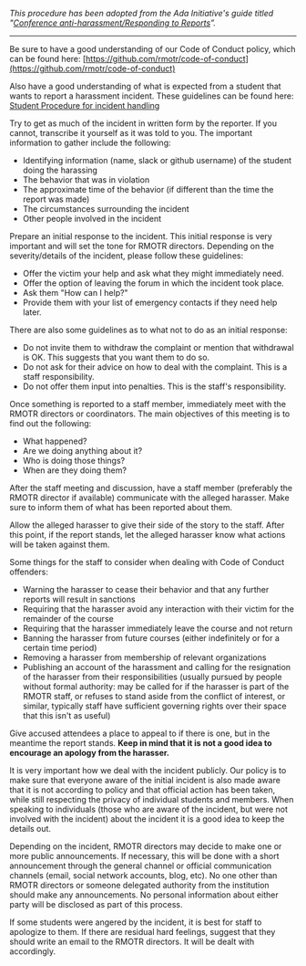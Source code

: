_This procedure has been adopted from the Ada Initiative's guide titled "[Conference anti-harassment/Responding to Reports](http://geekfeminism.wikia.com/wiki/Conference_anti-harassment/Responding_to_reports)”._

-------------------------------------------------------------------------------------------------
Be sure to have a good understanding of our Code of Conduct policy, which can be found here: [https://github.com/rmotr/code-of-conduct](https://github.com/rmotr/code-of-conduct)

Also have a good understanding of what is expected from a student that wants to report a harassment incident. These guidelines can be found here: [Student Procedure for incident handling](https://github.com/rmotr/code-of-conduct/blob/master/Student%20Procedure%20for%20incident%20handling.md)

Try to get as much of the incident in written form by the reporter. If you cannot, transcribe it yourself as it was told to you. The important information to gather include the following:

- Identifying information (name, slack or github username) of the student doing the harassing
- The behavior that was in violation
- The approximate time of the behavior (if different than the time the report was made)
- The circumstances surrounding the incident
- Other people involved in the incident

Prepare an initial response to the incident. This initial response is very important and will set the tone for RMOTR directors. Depending on the severity/details of the incident, please follow these guidelines:

 - Offer the victim your help and ask what they might immediately need.
 - Offer the option of leaving the forum in which the incident took place.
 - Ask them "How can I help?"
 - Provide them with your list of emergency contacts if they need help later.

There are also some guidelines as to what not to do as an initial response:

 - Do not invite them to withdraw the complaint or mention that withdrawal is OK. This suggests that you want them to do so.
 - Do not ask for their advice on how to deal with the complaint. This is a staff responsibility.
 - Do not offer them input into penalties. This is the staff's responsibility.

Once something is reported to a staff member, immediately meet with the RMOTR directors or coordinators. The main objectives of this meeting is to find out the following:

 - What happened?
 - Are we doing anything about it?
 - Who is doing those things?
 - When are they doing them?

After the staff meeting and discussion, have a staff member (preferably the RMOTR director if available) communicate with the alleged harasser. Make sure to inform them of what has been reported about them.

Allow the alleged harasser to give their side of the story to the staff. After this point, if the report stands, let the alleged harasser know what actions will be taken against them.

Some things for the staff to consider when dealing with Code of Conduct offenders:

- Warning the harasser to cease their behavior and that any further reports will result in sanctions
- Requiring that the harasser avoid any interaction with their victim for the remainder of the course
- Requiring that the harasser immediately leave the course and not return
- Banning the harasser from future courses (either indefinitely or for a certain time period)
- Removing a harasser from membership of relevant organizations
- Publishing an account of the harassment and calling for the resignation of the harasser from their responsibilities (usually pursued by people without formal authority: may be called for if the harasser is part of the RMOTR staff, or refuses to stand aside from the conflict of interest, or similar, typically staff have sufficient governing rights over their space that this isn't as useful)

Give accused attendees a place to appeal to if there is one, but in the meantime the report stands. **Keep in mind that it is not a good idea to encourage an apology from the harasser.**

It is very important how we deal with the incident publicly. Our policy is to make sure that everyone aware of the initial incident is also made aware that it is not according to policy and that official action has been taken, while still respecting the privacy of individual students and members.  When speaking to individuals (those who are aware of the incident, but were not involved with the incident) about the incident it is a good idea to keep the details out.

Depending on the incident, RMOTR directors may decide to make one or more public announcements. If necessary, this will be done with a short announcement through the general channel or official communication channels (email, social network accounts, blog, etc). No one other than RMOTR directors or someone delegated authority from the institution should make any announcements. No personal information about either party will be disclosed as part of this process.

If some students were angered by the incident, it is best for staff to apologize to them.  If there are residual hard feelings, suggest that they should write an email to the RMOTR directors. It will be dealt with accordingly.
